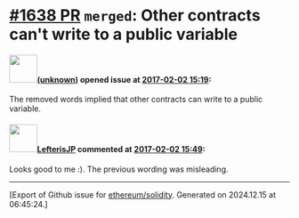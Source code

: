 # [\#1638 PR](https://github.com/ethereum/solidity/pull/1638) `merged`: Other contracts can't write to a public variable

#### <img src="(unknown)" width="50">[(unknown)]((unknown)) opened issue at [2017-02-02 15:19](https://github.com/ethereum/solidity/pull/1638):

The removed words implied that other contracts can write to a public variable.

#### <img src="https://avatars.githubusercontent.com/u/1658405?v=4" width="50">[LefterisJP](https://github.com/LefterisJP) commented at [2017-02-02 15:49](https://github.com/ethereum/solidity/pull/1638#issuecomment-276994944):

Looks good to me :). The previous wording was misleading.


-------------------------------------------------------------------------------



[Export of Github issue for [ethereum/solidity](https://github.com/ethereum/solidity). Generated on 2024.12.15 at 06:45:24.]
